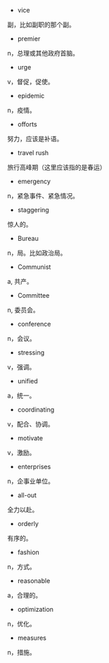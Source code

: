 * vice

副，比如副职的那个副。

* premier

n，总理或其他政府首脑。

* urge

v，督促，促使。

* epidemic

n，疫情。

* offorts

努力，应该是补语。

* travel rush

旅行高峰期（这里应该指的是春运）

* emergency

n，紧急事件、紧急情况。

* staggering

惊人的。

* Bureau

n，局。比如政治局。

* Communist

a, 共产。

* Committee

n, 委员会。

* conference

n，会议。

* stressing

v，强调。

* unified

a，统一。

* coordinating

v，配合、协调。

* motivate

v，激励。

* enterprises

n，企事业单位。

* all-out

全力以赴。

* orderly

有序的。

* fashion

n，方式。

* reasonable

a，合理的。

* optimization

n，优化。

* measures

n，措施。

